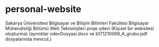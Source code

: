 # personal-website
Sakarya Üniversitesi 
Bilgisayar ve Bilişim Bilimleri Fakültesi
Bilgisayar Mühendisliği Bölümü
Web Teknolojileri proje odevi
(Kişisel bir websitesi oluşturma)
(ayrıntılar odevDosyasi.docx ve b171210069_A_grubu.pdf dosyalarında mevcut.)


